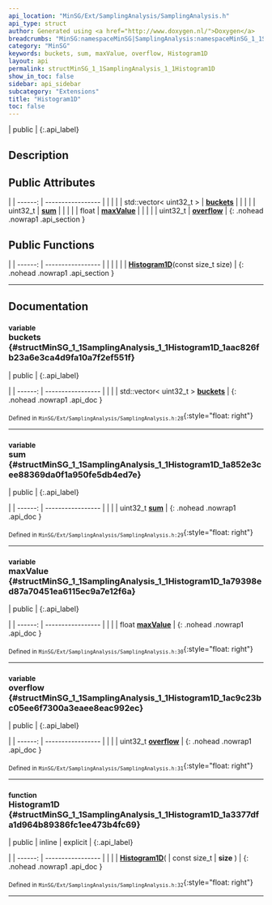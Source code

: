 ```yaml
---
api_location: "MinSG/Ext/SamplingAnalysis/SamplingAnalysis.h"
api_type: struct
author: Generated using <a href="http://www.doxygen.nl/">Doxygen</a>
breadcrumbs: "MinSG:namespaceMinSG|SamplingAnalysis:namespaceMinSG_1_1SamplingAnalysis"
category: "MinSG"
keywords: buckets, sum, maxValue, overflow, Histogram1D
layout: api
permalink: structMinSG_1_1SamplingAnalysis_1_1Histogram1D
show_in_toc: false
sidebar: api_sidebar
subcategory: "Extensions"
title: "Histogram1D"
toc: false
---
```


| public |
{:.api_label}

## Description





## Public Attributes

|
| ------: | ----------------- |
|  | |
| std::vector< uint32_t > | **[buckets](#structMinSG_1_1SamplingAnalysis_1_1Histogram1D_1aac826fb23a6e3ca4d9fa10a7f2ef551f)**  |
|  | |
| uint32_t | **[sum](#structMinSG_1_1SamplingAnalysis_1_1Histogram1D_1a852e3cee88369da0f1a950fe5db4ed7e)**  |
|  | |
| float | **[maxValue](#structMinSG_1_1SamplingAnalysis_1_1Histogram1D_1a79398ed87a70451ea6115ec9a7e12f6a)**  |
|  | |
| uint32_t | **[overflow](#structMinSG_1_1SamplingAnalysis_1_1Histogram1D_1ac9c23bc05ee6f7300a3eaee8eac992ec)**  |
{: .nohead .nowrap1 .api_section }


## Public Functions

|
| ------: | ----------------- |
|  | |
|  | **[Histogram1D](#structMinSG_1_1SamplingAnalysis_1_1Histogram1D_1a3377dfa1d964b89386fc1ee473b4fc69)**(const size_t size) |
{: .nohead .nowrap1 .api_section }


-------------------------------------------------------------------

## Documentation

### <small>variable</small><br/> buckets {#structMinSG_1_1SamplingAnalysis_1_1Histogram1D_1aac826fb23a6e3ca4d9fa10a7f2ef551f}

| public |
{:.api_label}

|
| ------: | ----------------- |
|  |
| std::vector< uint32_t > **[buckets](#structMinSG_1_1SamplingAnalysis_1_1Histogram1D_1aac826fb23a6e3ca4d9fa10a7f2ef551f)**  |
{: .nohead .nowrap1 .api_doc }





<sub>Defined in `MinSG/Ext/SamplingAnalysis/SamplingAnalysis.h:28`</sub>{:style="float: right"}

-------------------------------------------------------------------

### <small>variable</small><br/> sum {#structMinSG_1_1SamplingAnalysis_1_1Histogram1D_1a852e3cee88369da0f1a950fe5db4ed7e}

| public |
{:.api_label}

|
| ------: | ----------------- |
|  |
| uint32_t **[sum](#structMinSG_1_1SamplingAnalysis_1_1Histogram1D_1a852e3cee88369da0f1a950fe5db4ed7e)**  |
{: .nohead .nowrap1 .api_doc }





<sub>Defined in `MinSG/Ext/SamplingAnalysis/SamplingAnalysis.h:29`</sub>{:style="float: right"}

-------------------------------------------------------------------

### <small>variable</small><br/> maxValue {#structMinSG_1_1SamplingAnalysis_1_1Histogram1D_1a79398ed87a70451ea6115ec9a7e12f6a}

| public |
{:.api_label}

|
| ------: | ----------------- |
|  |
| float **[maxValue](#structMinSG_1_1SamplingAnalysis_1_1Histogram1D_1a79398ed87a70451ea6115ec9a7e12f6a)**  |
{: .nohead .nowrap1 .api_doc }





<sub>Defined in `MinSG/Ext/SamplingAnalysis/SamplingAnalysis.h:30`</sub>{:style="float: right"}

-------------------------------------------------------------------

### <small>variable</small><br/> overflow {#structMinSG_1_1SamplingAnalysis_1_1Histogram1D_1ac9c23bc05ee6f7300a3eaee8eac992ec}

| public |
{:.api_label}

|
| ------: | ----------------- |
|  |
| uint32_t **[overflow](#structMinSG_1_1SamplingAnalysis_1_1Histogram1D_1ac9c23bc05ee6f7300a3eaee8eac992ec)**  |
{: .nohead .nowrap1 .api_doc }





<sub>Defined in `MinSG/Ext/SamplingAnalysis/SamplingAnalysis.h:31`</sub>{:style="float: right"}

-------------------------------------------------------------------

### <small>function</small><br/> Histogram1D {#structMinSG_1_1SamplingAnalysis_1_1Histogram1D_1a3377dfa1d964b89386fc1ee473b4fc69}

| public | inline | explicit |
{:.api_label}

|
| ------: | ----------------- |
|  |
|  **[Histogram1D](#structMinSG_1_1SamplingAnalysis_1_1Histogram1D_1a3377dfa1d964b89386fc1ee473b4fc69)**( | const size_t | **size** ) |
{: .nohead .nowrap1 .api_doc }





<sub>Defined in `MinSG/Ext/SamplingAnalysis/SamplingAnalysis.h:32`</sub>{:style="float: right"}

-------------------------------------------------------------------

